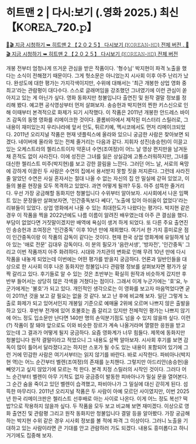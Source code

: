 # 히트맨 2 | 다시:보기 (.영화 2025.) 최신【K𝙾R𝙴𝙰_720.𝚙】

[🔗🎬 지금 시청하기 ➥ 히트맨 2 【﻿２０２５】 다시보기 (𝙺𝙾𝚁𝙴𝙰𝙽-𝙷𝙳) 전체 버전 . 🔗🎬 지금 시청하기 ➥ 히트맨 2 【﻿２０２５】 다시보기 (𝙺𝙾𝚁𝙴𝙰𝙽-𝙷𝙳) 전체 버전](https://t.co/fSTwmya3bj)

개봉 전부터 엄청나게 뜨거운 관심을 받은 작품이다. '형수님' 박지현이 파격 노출을 했다는 소식이 전해졌기 때문이다. 그게 헛소문은 아니었는지 시사회 이후 아주 난리가 났다. 완성도에 대한 평가는 가지각색이지만, 수위에 대해서는 '최근 개봉한 상업 영화 중 최고'라는 관람평이 대다수다. 스스로 글래머임을 강조했던 그녀였기에 이런 관심이 쏟아지고 있는 게 아닌가 싶다. 영화 동화지만 청불입니다 출연진 및 원작 결말 정보를 정리해 봤다. 예고편 공식영상부터 먼저 살펴보자. 송승헌과 박지현의 찐한 키스신으로 인해 이때부터 본격적으로 화제가 되기 시작했다. 이 작품은 2011년 개봉한 안드레스 바이즈 감독의 동명 영화를 리메이크한 것이다. 콜롬비아에서 제작된 미스터리 스릴러로, 그 내용이 재미있는지 우리나라에 앞서 인도, 튀르키예, 멕시코에서도 먼저 리메이크되었다. 2011년 오리지널 작품은 현재 넷플릭스에 올라와 있으니 궁금한 사람은 찾아보면 되겠다. 네이버에 올라와 있는 전체 줄거리는 다음과 같다. 지휘자 성진(송승헌)이 이끌고 있는 오케스트라의 첼리스트이자 약혼녀 수연(조여정)이 어느 날 영상 편지만을 남겨둔 채 흔적도 없이 사라진다. 이에 성진은 그녀를 잃은 상실감에 고통스러워하지만, 그녀를 대신한 첼리스트 미주(박지현)를 보고 강한 끌림을 느낀다. 그러던 어느 날, 서로의 욕망에 강하게 이끌린 두 사람은 수연의 집에서 용서받지 못할 짓을 저지른다. 그런데 사라진 줄 알았던 수연은 사실 혼자서는 절대 나올 수 없는 자신의 집 안 밀실에 갇혀 있었고, 이들의 불륜 현장을 모두 목격하고 있었다. 과연 어떻게 될까? 두둥. 아주 섬뜩한 줄거리다. 우선 가장 궁금해할 동화지만 청불입니다 수위부터 알아보자. 시사회에서 나온 임팩트 있는 문장들만 살펴보자면, '인간중독보다 쎄다', '노출에 있어 아쉬움이 없었다'라는 리뷰들이 있었다. 상업 영화에서 나올 수 있는 최대한도가 나왔다는 평가다. 박지현 같은 경우 이 작품을 찍을 2022년에도 나름 이름이 알려진 배우였는데 아주 큰 결심을 했다. 부담이 없었다면 거짓말이겠지만 배역에 욕심이 생겨 하게 되었다. 또 다른 주요 출연진인 송승헌과 조여정은 '인간중독' 이후 10년 만에 재회했다. 여기서 한 가지 흥미로운 점이 인간중독이랑 이 작품의 감독이 같다는 것이다. 현재 한국 상업 영화계에 유일하게 남아 있는 '애로 전문' 김대우 감독이다. 이 분의 필모가 '음란서생', '방자전', '인간중독' 그리고 이번 작품까지 아주 화려하다. 시대와 가치관의 변화로 인해 무려 10년 만에 다시 작품을 내놓게 되었는데 이번에는 어떤 평가를 받을지 궁금하다. 언론과 일반인들을 대상으로 한 시사회 이후 나온 동화지만 청불입니다 관람평 정보를 살펴보자면 평가가 살짝 갈리고 있다. 후기들로 알 수 있는 것은 초반부는 확실히 원작과 비슷하게 갔지만 후반부 들어서는 상당히 많은 각색을 거쳤다는 점이다. 그래서 이게 누군가에는 '호'요, 누군가에게는 '불호'가 되고 있다. 개인적인 생각으로는 이 영화를 보고자 마음먹었다면 굳이 2011년 것을 보고 갈 필요는 없을 것 같다. 보고 난 후에 비교해 보자. 일단 그렇게 노출로 화제가 되고 있어서인지 개봉일 기준으로 예매율 2위에 오르며 나쁘지 않은 출발을 하고 있다. 후반부 전개에 있어 호불호는 좀 갈리고 있지만 전체적인 평가는 나쁘지 않기에 어느 정도 입소문만 난다면 140만 명의 손익분기점도 넘을 수 있지 않을까 싶다. 이런(?) 작품이 잘 돼야 앞으로도 이와 비슷한 장르가 계속 나올거라며 열렬한 응원을 받고 있는데 그 결과가 어떻게 될지 궁금하다. 요즘 영화계가 너무 힘들다. 제목에 동화지만 청불입니다 원작 결말이라고 적었으니 그 내용도 살짝 알아보자. 시사회 후기를 보면 감독이 많이 틀어서 달라졌다고는 하지만 스포가 될 수도 있는 내용이 포함되어 있기에 그런 거에 민감한 사람은 여기서부터는 읽지 않기를 바란다. 바로 시작한다. 파비아나(박지현 역)는 어느 순간부터 벨렌(조여정)의 존재를 눈치챈다. 그렇지만 아드리안(송승헌)을 빼앗기고 싶지 않았기에 모르는 척 한다. 본격 치정 스릴러의 시작인 것이다. 그러다 어느 순간부터 벨렌이 아무 기척도 없자 궁금증이 발동한 피바아나가 밀실 문을 열어본다. 그 순간 숨을 죽이고 있던 벨렌이 습격했고, 파비아나가 그 밀실에 대신 갇히게 된다. 섬뜩한 마무리다. 2011년 오리지널 작품은 두 사람이 아예 모르던 사이였지만, 이번 2025년 한국 리메이크판은 첼리스트 선후배로 아는 사이로 나온다. 이게 어느 정도 복선? 떡밥?으로 작용하지 않을까 싶다. 두 작품을 모두 보고 비교해 보면 재미겠다. 이상으로 영화 출연진 및 관람평 그리고 원작 동화지만 청불입니다 결말 등을 알아봤다. 가장 궁금해하는 박지현 수위 같은 경우 시사회 정보를 볼 적에 파격 그 이상이다. 그러니 노출을 기대하고 있는 사람이라면 큰 기대를 안고 관람하러 가도 되겠다. 내용도 흥미롭다고 하니 거기에도 집중해 보자.
